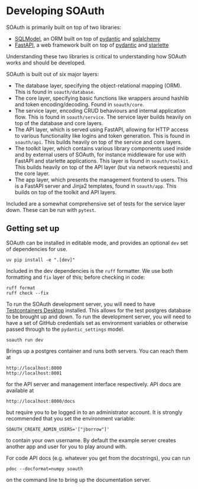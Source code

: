 Developing SOAuth
=================

SOAuth is primarily built on top of two libraries:

- [SQLModel](https://sqlmodel.tiangolo.com), an ORM built on top of
  [pydantic](https://docs.pydantic.dev/latest/) and
  [sqlalchemy](https://www.sqlalchemy.org)
- [FastAPI](https://fastapi.tiangolo.com), a web framework built on top of
  [pydantic](https://docs.pydantic.dev/latest/) and
  [starlette](https://www.starlette.io)

Understanding these two libraries is critical to understanding how SOAuth
works and should be developed.

SOAuth is built out of six major layers:

- The database layer, specifying the object-relational mapping (ORM). This
  is found in `soauth/database`.
- The core layer, specifying basic functions like wrappers around hashlib and
  token encoding/decoding. Found in `soauth/core`.
- The service layer, encoding CRUD behaviours and internal application flow.
  This is found in `soauth/service`. The service layer builds heavily on top
  of the database and core layers.
- The API layer, which is served using FastAPI, allowing for HTTP access to
  various functionality like logins and token generation. This is found in
  `soauth/api`. This builds heavily on top of the service and core layers.
- The toolkit layer, which contains various library components used inside
  and by external users of SOAuth, for instance middleware for use with
  FastAPI and starlette applications. This layer is found in `soauth/toolkit`.
  This builds heavily on top of the API layer (but via network requests) and the
  core layer.
- The app layer, which presents the management frontend to users. This is
  a FastAPI server and Jinja2 templates, found in `soauth/app`. This builds
  on top of the toolkit and API layers.

Included are a somewhat comprehensive set of tests for the service layer down.
These can be run with `pytest`.

Getting set up
--------------

SOAuth can be installed in editable mode, and provides an optional `dev` set
of dependencies for use.

```
uv pip install -e ".[dev]"
```
Included in the dev dependencies is the `ruff` formatter. We use both formatting
and `fix` layer of this; before checking in code:
```
ruff format
ruff check --fix
```
To run the SOAuth development server, you will need to have 
[Testcontainers Desktop](https://testcontainers.com/desktop/) installed. This allows
for the test postgres database to be brought up and down. To run the development
server, you will need to have a set of GitHub credentials set as environment 
variables or otherwise passed through to the `pydantic_settings` model.
```
soauth run dev
```
Brings up a postgres container and runs both servers. You can reach them at
```
http://localhost:8000
http://localhost:8001
```
for the API server and management interface respectively. API docs are available
at
```
http://localhost:8000/docs
```
but require you to be logged in to an administrator account. It is strongly
recommended that you set the environment variable:
```
SOAUTH_CREATE_ADMIN_USERS='["jborrow"]'
```
to contain your own username. By default the example server creates another app
and user for you to play around with.

For code API docs (e.g. whatever you get from the docstrings), you can run
```
pdoc --docformat=numpy soauth
```
on the command line to bring up the documentation server.
